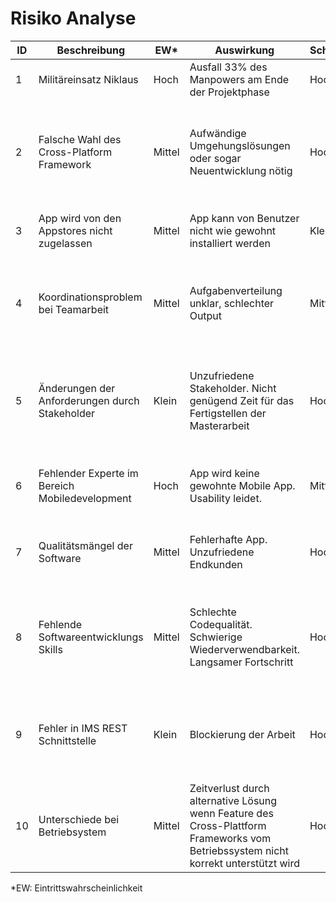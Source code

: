 # Risiko Analyse

| ID  | Beschreibung  | EW\*  | Auswirkung | Schweregrad  | Massnahme  | Status  |
|---|---|---|---|---|---|---|
| 1  | Militäreinsatz Niklaus  | Hoch  | Ausfall 33% des Manpowers am Ende der Projektphase | Hoch  | Antrag Verschiebung  | Antrag angenommen |
| 2  | Falsche Wahl des Cross-Platform Framework | Mittel | Aufwändige Umgehungslösungen oder sogar Neuentwicklung nötig | Hoch | Evaluationsphase mit Prototypen welche möglichst alle voraussichtlichen Framework-Anforderungen abdeckt | Evaluation abgeschlossen |
| 3  | App wird von den Appstores nicht zugelassen | Mittel | App kann von Benutzer nicht wie gewohnt installiert werden | Klein | Vertraut machen mit Design und Sicherheitsregeln des App Stores | Issue #68 erfasst |
| 4  | Koordinationsproblem bei Teamarbeit | Mittel | Aufgabenverteilung unklar, schlechter Output | Mittel | Termine für gemeinsames Arbeit erfassen. Team Kommunikation sicherstellen (z.B. durch Slack) | Erledigt |
| 5  | Änderungen der Anforderungen durch Stakeholder | Klein | Unzufriedene Stakeholder. Nicht genügend Zeit für das Fertigstellen der Masterarbeit | Hoch | Spezifikation der Anforderungen erstellt. Erwartungen der Stakeholder geklärt. Abnahme durch Stakeholder. | Erledigt |
| 6  | Fehlender Experte im Bereich Mobiledevelopment | Hoch | App wird keine gewohnte Mobile App. Usability leidet. | Mittel | Experte im Umgang mit gewähltem Framework als Consultant finden | Pendent
| 7  | Qualitätsmängel der Software | Mittel | Fehlerhafte App. Unzufriedene Endkunden | Hoch | Code Review, Continuous Integration und automatisierte Tests | Erledigt, Massnahmen umgesetzt und werden gelebt
| 8  | Fehlende Softwareentwicklungs Skills | Mittel | Schlechte Codequalität. Schwierige Wiederverwendbarkeit. Langsamer Fortschritt | Hoch | Experte im Umgang mit gewähltem Framework als Consultant finden. Bücher über gewähltes Framework lesen. | Pendent
| 9  | Fehler in IMS REST Schnittstelle | Klein | Blockierung der Arbeit | Hoch | Gewünschte Operation der REST Schnittstelle früh ausprobieren und unter Tests stellen. | Erledigt im Rahmen der Framework-Evaluation
| 10  | Unterschiede bei Betriebsystem | Mittel | Zeitverlust durch alternative Lösung wenn Feature des Cross-Plattform Frameworks vom Betriebssystem nicht korrekt unterstützt wird | Hoch | Bei Auswahl des Cross-Plattform Frameworks Anforderungen auf allen Ziel Betriebssystemen testen. | Erledigt

\*EW: Eintrittswahrscheinlichkeit
